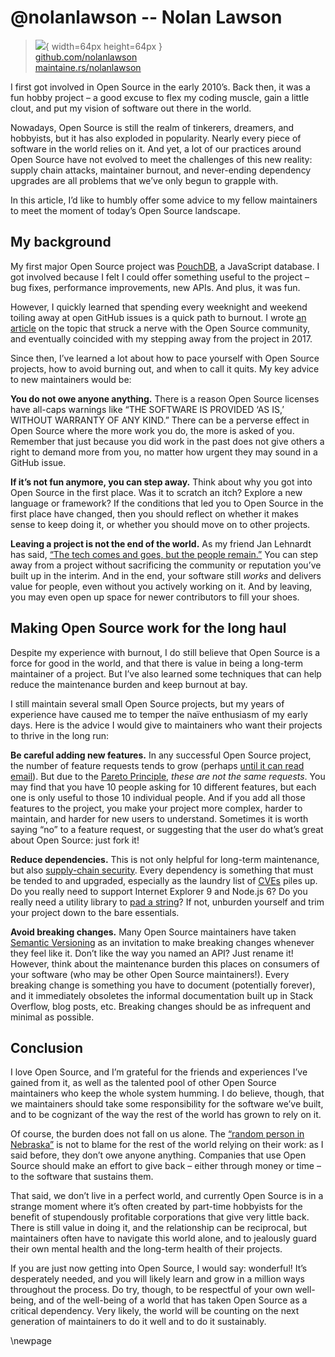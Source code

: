# @nolanlawson -- Nolan Lawson

> ![](https://github.com/nolanlawson.png){ width=64px height=64px }  
> [github.com/nolanlawson](https://github.com/nolanlawson)  
> [maintaine.rs/nolanlawson](https://maintaine.rs/nolanlawson)

I first got involved in Open Source in the early 2010’s. Back then, it was a fun hobby project – a good excuse to flex my coding muscle, gain a little clout, and put my vision of software out there in the world.

Nowadays, Open Source is still the realm of tinkerers, dreamers, and hobbyists, but it has also exploded in popularity. Nearly every piece of software in the world relies on it. And yet, a lot of our practices around Open Source have not evolved to meet the challenges of this new reality: supply chain attacks, maintainer burnout, and never-ending dependency upgrades are all problems that we’ve only begun to grapple with.

In this article, I’d like to humbly offer some advice to my fellow maintainers to meet the moment of today’s Open Source landscape.

## My background

My first major Open Source project was [PouchDB](<https://en.wikipedia.org/wiki/Hoodie_(software)>), a JavaScript database. I got involved because I felt I could offer something useful to the project – bug fixes, performance improvements, new APIs. And plus, it was fun.

However, I quickly learned that spending every weeknight and weekend toiling away at open GitHub issues is a quick path to burnout. I wrote [an article](https://nolanlawson.com/2017/03/05/what-it-feels-like-to-be-an-open-source-maintainer/) on the topic that struck a nerve with the Open Source community, and eventually coincided with my stepping away from the project in 2017\.

Since then, I’ve learned a lot about how to pace yourself with Open Source projects, how to avoid burning out, and when to call it quits. My key advice to new maintainers would be:

**You do not owe anyone anything.** There is a reason Open Source licenses have all-caps warnings like “THE SOFTWARE IS PROVIDED ‘AS IS,’ WITHOUT WARRANTY OF ANY KIND.” There can be a perverse effect in Open Source where the more work you do, the more is asked of you. Remember that just because you did work in the past does not give others a right to demand more from you, no matter how urgent they may sound in a GitHub issue.

**If it’s not fun anymore, you can step away.** Think about why you got into Open Source in the first place. Was it to scratch an itch? Explore a new language or framework? If the conditions that led you to Open Source in the first place have changed, then you should reflect on whether it makes sense to keep doing it, or whether you should move on to other projects.

**Leaving a project is not the end of the world.** As my friend Jan Lehnardt has said, [“The tech comes and goes, but the people remain.”](https://narrativ.es/@janl/113339884688525095) You can step away from a project without sacrificing the community or reputation you’ve built up in the interim. And in the end, your software still _works_ and delivers value for people, even without you actively working on it. And by leaving, you may even open up space for newer contributors to fill your shoes.

## Making Open Source work for the long haul

Despite my experience with burnout, I do still believe that Open Source is a force for good in the world, and that there is value in being a long-term maintainer of a project. But I’ve also learned some techniques that can help reduce the maintenance burden and keep burnout at bay.

I still maintain several small Open Source projects, but my years of experience have caused me to temper the naïve enthusiasm of my early days. Here is the advice I would give to maintainers who want their projects to thrive in the long run:

**Be careful adding new features.** In any successful Open Source project, the number of feature requests tends to grow (perhaps [until it can read email](https://www.laws-of-software.com/laws/zawinski/)). But due to the [Pareto Principle](https://en.wikipedia.org/wiki/Pareto_principle), _these are not the same requests_. You may find that you have 10 people asking for 10 different features, but each one is only useful to those 10 individual people. And if you add all those features to the project, you make your project more complex, harder to maintain, and harder for new users to understand. Sometimes it is worth saying “no” to a feature request, or suggesting that the user do what’s great about Open Source: just fork it\!

**Reduce dependencies.** This is not only helpful for long-term maintenance, but also [supply-chain security](https://en.wikipedia.org/wiki/Supply_chain_security). Every dependency is something that must be tended to and upgraded, especially as the laundry list of [CVEs](https://cve.mitre.org/) piles up. Do you really need to support Internet Explorer 9 and Node.js 6? Do you really need a utility library to [pad a string](https://en.wikipedia.org/wiki/Npm_left-pad_incident)? If not, unburden yourself and trim your project down to the bare essentials.

**Avoid breaking changes.** Many Open Source maintainers have taken [Semantic Versioning](https://semver.org/) as an invitation to make breaking changes whenever they feel like it. Don’t like the way you named an API? Just rename it\! However, think about the maintenance burden this places on consumers of your software (who may be other Open Source maintainers\!). Every breaking change is something you have to document (potentially forever), and it immediately obsoletes the informal documentation built up in Stack Overflow, blog posts, etc. Breaking changes should be as infrequent and minimal as possible.

## Conclusion

I love Open Source, and I’m grateful for the friends and experiences I’ve gained from it, as well as the talented pool of other Open Source maintainers who keep the whole system humming. I do believe, though, that we maintainers should take some responsibility for the software we’ve built, and to be cognizant of the way the rest of the world has grown to rely on it.

Of course, the burden does not fall on us alone. The [“random person in Nebraska”](https://xkcd.com/2347/) is not to blame for the rest of the world relying on their work: as I said before, they don’t owe anyone anything. Companies that use Open Source should make an effort to give back – either through money or time – to the software that sustains them.

That said, we don’t live in a perfect world, and currently Open Source is in a strange moment where it’s often created by part-time hobbyists for the benefit of stupendously profitable corporations that give very little back. There is still value in doing it, and the relationship can be reciprocal, but maintainers often have to navigate this world alone, and to jealously guard their own mental health and the long-term health of their projects.

If you are just now getting into Open Source, I would say: wonderful\! It’s desperately needed, and you will likely learn and grow in a million ways throughout the process. Do try, though, to be respectful of your own well-being, and of the well-being of a world that has taken Open Source as a critical dependency. Very likely, the world will be counting on the next generation of maintainers to do it well and to do it sustainably.

\newpage
